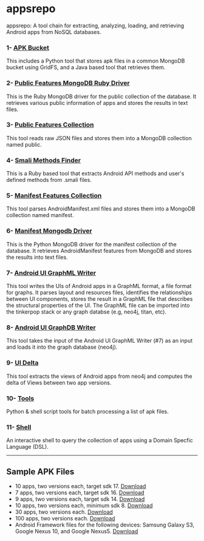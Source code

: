 appsrepo
========

appsrepo: A tool chain for extracting, analyzing, loading, and retrieving Android apps from NoSQL databases.

### 1- [APK Bucket](apk_bucket/)
This includes a Python tool that stores apk files in a common MongoDB bucket using GridFS, and a Java based tool that retrieves them.

### 2- [Public Features MongoDB Ruby Driver](public_mongodb_driver/)
This is the Ruby MongoDB driver for the public collection of the database. It retrieves various public information of apps and stores the results in text files.

### 3- [Public Features Collection](public_features/)
This tool reads raw JSON files and stores them into a MongoDB collection named public.

### 4- [Smali Methods Finder](smali-methods-finder/)
This is a Ruby based tool that extracts Android API methods and user's defined methods from .smali files.

### 5- [Manifest Features Collection](manifest_features/)
This tool parses AndroidManifest.xml files and stores them into a MongoDB collection named manifest.

### 6- [Manifest Mongodb Driver](manifest_mongodb_driver/)
This is the Python MongoDB driver for the manifest collection of the database. It retrieves AndroidManifest features from MongoDB and stores the results into text files.

### 7- [Android UI GraphML Writer](ui-graphml/)
This tool writes the UIs of Android apps in a GraphML format, a file format for graphs. It parses layout and resources files, 
identifies the relationships between UI components, stores the result in a GraphML file that describes the structural properties of the UI.
The GraphML file can be imported into the tinkerpop stack or any graph databse (e.g, neo4j, titan, etc).

### 8- [Android UI GraphDB Writer](ui-graphdb-writer/)
This tool takes the input of the Android UI GraphML Writer (#7) as an input and loads it into the graph database (neo4j).

### 9- [UI Delta](ui-diff/)
This tool extracts the views of Android apps from neo4j and computes the delta of Views between two app versions.

### 10- [Tools](tools/)
Python & shell script tools for batch processing a list of apk files.

### 11- [Shell](shell/)
An interactive shell to query the collection of apps using a Domain Specfic Language (DSL).

- - -

## Sample APK Files
- 10 apps, two versions each, target sdk 17. [Download](https://drive.google.com/uc?export=download&id=0Byamwcm0_ml5SjJvZlpNV2lERkk)
- 7 apps, two versions each, target sdk 16. [Download](https://drive.google.com/uc?export=download&id=0Byamwcm0_ml5d3licGJYOVBlb28)
- 9 apps, two versions each, target sdk 14. [Download](https://drive.google.com/uc?export=download&id=0Byamwcm0_ml5bHlrOVQ1SlhTcVE)
- 10 apps, two versions each, minimum sdk 8. [Download](https://drive.google.com/uc?export=download&id=0Byamwcm0_ml5bm54WGtFa185TTA)
- 30 apps, two versions each. [Download](https://copy.com/cpTOnNZyG6PKYRG7)
- 100 apps, two versions each. [Download](https://drive.google.com/uc?export=download&id=0Byamwcm0_ml5SUhUTTdTZUVIYmc)
- Android Framework files for the following devices: Samsung Galaxy S3, Google Nexus 10, and Google Nexus5. [Download](https://drive.google.com/uc?export=download&id=0Byamwcm0_ml5SFpVclR3YzlvZms)

